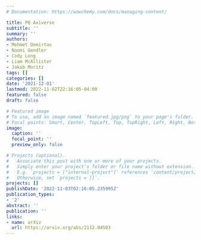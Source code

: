 ```yaml
---
# Documentation: https://wowchemy.com/docs/managing-content/

title: PQ Axiverse
subtitle: ''
summary: ''
authors:
- Mehmet Demirtas
- Naomi Gendler
- Cody Long
- Liam McAllister
- Jakob Moritz
tags: []
categories: []
date: '2021-12-01'
lastmod: 2022-11-02T22:16:05-04:00
featured: false
draft: false

# Featured image
# To use, add an image named `featured.jpg/png` to your page's folder.
# Focal points: Smart, Center, TopLeft, Top, TopRight, Left, Right, BottomLeft, Bottom, BottomRight.
image:
  caption: ''
  focal_point: ''
  preview_only: false

# Projects (optional).
#   Associate this post with one or more of your projects.
#   Simply enter your project's folder or file name without extension.
#   E.g. `projects = ["internal-project"]` references `content/project/deep-learning/index.md`.
#   Otherwise, set `projects = []`.
projects: []
publishDate: '2022-11-03T02:16:05.235995Z'
publication_types:
- '2'
abstract: ''
publication: ''
links:
- name: arXiv
  url: https://arxiv.org/abs/2112.04503
---
```

